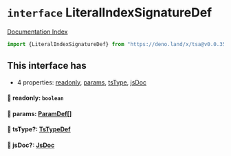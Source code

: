 # `interface` LiteralIndexSignatureDef

[Documentation Index](../README.md)

```ts
import {LiteralIndexSignatureDef} from "https://deno.land/x/tsa@v0.0.35/mod.ts"
```

## This interface has

- 4 properties:
[readonly](#-readonly-boolean),
[params](#-params-paramdef),
[tsType](#-tstype-tstypedef),
[jsDoc](#-jsdoc-jsdoc)


#### 📄 readonly: `boolean`



#### 📄 params: [ParamDef](../type.ParamDef/README.md)\[]



#### 📄 tsType?: [TsTypeDef](../type.TsTypeDef/README.md)



#### 📄 jsDoc?: [JsDoc](../interface.JsDoc/README.md)



